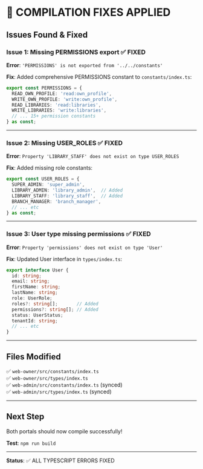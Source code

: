 # 🔧 COMPILATION FIXES APPLIED

## Issues Found & Fixed

### **Issue 1: Missing PERMISSIONS export** ✅ **FIXED**

**Error**: `'PERMISSIONS' is not exported from '../../constants'`

**Fix**: Added comprehensive PERMISSIONS constant to `constants/index.ts`:
```typescript
export const PERMISSIONS = {
  READ_OWN_PROFILE: 'read:own_profile',
  WRITE_OWN_PROFILE: 'write:own_profile',
  READ_LIBRARIES: 'read:libraries',
  WRITE_LIBRARIES: 'write:libraries',
  // ... 15+ permission constants
} as const;
```

---

### **Issue 2: Missing USER_ROLES** ✅ **FIXED**

**Error**: `Property 'LIBRARY_STAFF' does not exist on type USER_ROLES`

**Fix**: Added missing role constants:
```typescript
export const USER_ROLES = {
  SUPER_ADMIN: 'super_admin',
  LIBRARY_ADMIN: 'library_admin',  // Added
  LIBRARY_STAFF: 'library_staff',  // Added
  BRANCH_MANAGER: 'branch_manager',
  // ... etc
} as const;
```

---

### **Issue 3: User type missing permissions** ✅ **FIXED**

**Error**: `Property 'permissions' does not exist on type 'User'`

**Fix**: Updated User interface in `types/index.ts`:
```typescript
export interface User {
  id: string;
  email: string;
  firstName: string;
  lastName: string;
  role: UserRole;
  roles?: string[];       // Added
  permissions?: string[]; // Added
  status: UserStatus;
  tenantId: string;
  // ... etc
}
```

---

## Files Modified

✅ `web-owner/src/constants/index.ts`  
✅ `web-owner/src/types/index.ts`  
✅ `web-admin/src/constants/index.ts` (synced)  
✅ `web-admin/src/types/index.ts` (synced)

---

## Next Step

Both portals should now compile successfully!

**Test**: `npm run build`

---

**Status**: ✅ ALL TYPESCRIPT ERRORS FIXED








